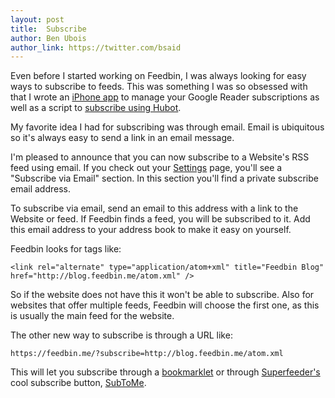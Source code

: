 ```yaml
---
layout: post
title:  Subscribe
author: Ben Ubois
author_link: https://twitter.com/bsaid
---
```


Even before I started working on Feedbin, I was always looking for easy ways to subscribe to feeds. This was something I was so obsessed with that I wrote an [iPhone app](http://subscribeapp.com/) to manage your Google Reader subscriptions as well as a script to [subscribe using Hubot](https://github.com/github/hubot-scripts/blob/master/src/scripts/google-reader.coffee).

My favorite idea I had for subscribing was through email. Email is ubiquitous so it's always easy to send a link in an email message. 

I'm pleased to announce that you can now subscribe to a Website's RSS feed using email. If you check out your [Settings](https://feedbin.me/settings) page, you'll see a "Subscribe via Email" section. In this section you'll find a private subscribe email address.

To subscribe via email, send an email to this address with a link to the Website or feed. If Feedbin finds a feed, you will be subscribed to it. Add this email address to your address book to make it easy on yourself.

Feedbin looks for tags like:

    <link rel="alternate" type="application/atom+xml" title="Feedbin Blog" href="http://blog.feedbin.me/atom.xml" />

So if the website does not have this it won't be able to subscribe. Also for websites that offer multiple feeds, Feedbin will choose the first one, as this is usually the main feed for the website.


The other new way to subscribe is through a URL like: 

    https://feedbin.me/?subscribe=http://blog.feedbin.me/atom.xml

This will let you subscribe through a [bookmarklet](https://github.com/feedbin/support/issues/45#issuecomment-17382583) or through [Superfeeder's](http://superfeedr.com/) cool subscribe button, [SubToMe](https://www.subtome.com/).